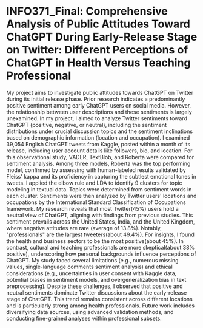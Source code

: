# INFO371_Final: Comprehensive Analysis of Public Attitudes Toward ChatGPT During Early-Release Stage on Twitter: Different Perceptions of ChatGPT in Health Versus Teaching Professional

My project aims to investigate public attitudes towards ChatGPT on Twitter during its initial release phase. Prior research indicates a predominantly positive sentiment among early ChatGPT users on social media. However, the relationship between user descriptions and these sentiments is largely unexamined. In my project, I aimed to analyze Twitter sentiments toward ChatGPT (positive, negative, or neutral), including the sentiment distributions under crucial discussion topics and the sentiment inclinations based on demographic information (location and occupation). I examined 39,054 English ChatGPT tweets from Kaggle, posted within a month of its release, including user account details like followers, bio, and location. For this observational study, VADER, TextBlob, and Roberta were compared for sentiment analysis. Among three models, Roberta was the top performing model, confirmed by assessing with human-labeled results validated by Fleiss' kappa and its proficiency in capturing the subtlest emotional tones in tweets. I applied the elbow rule and LDA to identify 9 clusters for topic modeling in textual data. Topics were determined from sentiment words in each cluster. Sentiments were then analyzed by Twitter users' locations and occupations by the International Standard Classification of Occupations framework. My research reveals that most Twitter(45%) users hold a neutral view of ChatGPT, aligning with findings from previous studies. This sentiment prevails across the United States, India, and the United Kingdom, where negative attitudes are rare (average of 13.8%). Notably, "professionals" are the largest tweeters(about 49.4%). For insights, I found the health and business sectors to be the most positive(about 45%). In contrast, cultural and teaching professionals are more skeptical(about 38% positive), underscoring how personal backgrounds influence perceptions of ChatGPT. My study faced several limitations (e.g., numerous missing values, single-language comments sentiment analysis) and ethical considerations (e.g., uncertainties in user consent with Kaggle data, potential biases in sentiment models, and overgeneralization bias in text preprocessing). Despite these challenges, I observed that positive and neutral sentiments dominate Twitter discussions about the early-release stage of ChatGPT. This trend remains consistent across different locations and is particularly strong among health professionals. Future work includes diversifying data sources, using advanced validation methods, and conducting fine-grained analyses within professional subsets.
